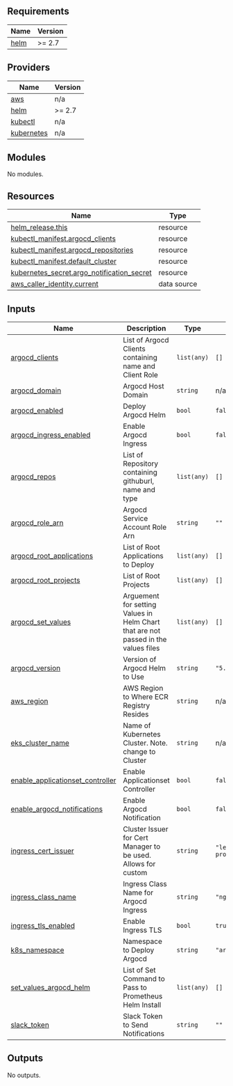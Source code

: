 ## Requirements

| Name | Version |
|------|---------|
| <a name="requirement_helm"></a> [helm](#requirement\_helm) | >= 2.7 |

## Providers

| Name | Version |
|------|---------|
| <a name="provider_aws"></a> [aws](#provider\_aws) | n/a |
| <a name="provider_helm"></a> [helm](#provider\_helm) | >= 2.7 |
| <a name="provider_kubectl"></a> [kubectl](#provider\_kubectl) | n/a |
| <a name="provider_kubernetes"></a> [kubernetes](#provider\_kubernetes) | n/a |

## Modules

No modules.

## Resources

| Name | Type |
|------|------|
| [helm_release.this](https://registry.terraform.io/providers/hashicorp/helm/latest/docs/resources/release) | resource |
| [kubectl_manifest.argocd_clients](https://registry.terraform.io/providers/gavinbunney/kubectl/latest/docs/resources/manifest) | resource |
| [kubectl_manifest.argocd_repositories](https://registry.terraform.io/providers/gavinbunney/kubectl/latest/docs/resources/manifest) | resource |
| [kubectl_manifest.default_cluster](https://registry.terraform.io/providers/gavinbunney/kubectl/latest/docs/resources/manifest) | resource |
| [kubernetes_secret.argo_notification_secret](https://registry.terraform.io/providers/hashicorp/kubernetes/latest/docs/resources/secret) | resource |
| [aws_caller_identity.current](https://registry.terraform.io/providers/hashicorp/aws/latest/docs/data-sources/caller_identity) | data source |

## Inputs

| Name | Description | Type | Default | Required |
|------|-------------|------|---------|:--------:|
| <a name="input_argocd_clients"></a> [argocd\_clients](#input\_argocd\_clients) | List of Argocd Clients containing name and Client Role | `list(any)` | `[]` | no |
| <a name="input_argocd_domain"></a> [argocd\_domain](#input\_argocd\_domain) | Argocd Host Domain | `string` | n/a | yes |
| <a name="input_argocd_enabled"></a> [argocd\_enabled](#input\_argocd\_enabled) | Deploy Argocd Helm | `bool` | `false` | no |
| <a name="input_argocd_ingress_enabled"></a> [argocd\_ingress\_enabled](#input\_argocd\_ingress\_enabled) | Enable Argocd Ingress | `bool` | `false` | no |
| <a name="input_argocd_repos"></a> [argocd\_repos](#input\_argocd\_repos) | List of Repository containing githuburl, name and type | `list(any)` | `[]` | no |
| <a name="input_argocd_role_arn"></a> [argocd\_role\_arn](#input\_argocd\_role\_arn) | Argocd Service Account Role Arn | `string` | `""` | no |
| <a name="input_argocd_root_applications"></a> [argocd\_root\_applications](#input\_argocd\_root\_applications) | List of Root Applications to Deploy | `list(any)` | `[]` | no |
| <a name="input_argocd_root_projects"></a> [argocd\_root\_projects](#input\_argocd\_root\_projects) | List of Root Projects | `list(any)` | `[]` | no |
| <a name="input_argocd_set_values"></a> [argocd\_set\_values](#input\_argocd\_set\_values) | Arguement for setting Values in Helm Chart that are not passed in the values files | `list(any)` | `[]` | no |
| <a name="input_argocd_version"></a> [argocd\_version](#input\_argocd\_version) | Version of Argocd Helm to Use | `string` | `"5.17.1"` | no |
| <a name="input_aws_region"></a> [aws\_region](#input\_aws\_region) | AWS Region to Where ECR Registry Resides | `string` | n/a | yes |
| <a name="input_eks_cluster_name"></a> [eks\_cluster\_name](#input\_eks\_cluster\_name) | Name of Kubernetes Cluster. Note. change to Cluster | `string` | n/a | yes |
| <a name="input_enable_applicationset_controller"></a> [enable\_applicationset\_controller](#input\_enable\_applicationset\_controller) | Enable Applicationset Controller | `bool` | `false` | no |
| <a name="input_enable_argocd_notifications"></a> [enable\_argocd\_notifications](#input\_enable\_argocd\_notifications) | Enable Argocd Notification | `bool` | `false` | no |
| <a name="input_ingress_cert_issuer"></a> [ingress\_cert\_issuer](#input\_ingress\_cert\_issuer) | Cluster Issuer for Cert Manager to be used. Allows for custom | `string` | `"letsencrypt-prod-issuer"` | no |
| <a name="input_ingress_class_name"></a> [ingress\_class\_name](#input\_ingress\_class\_name) | Ingress Class Name for Argocd Ingress | `string` | `"nginx"` | no |
| <a name="input_ingress_tls_enabled"></a> [ingress\_tls\_enabled](#input\_ingress\_tls\_enabled) | Enable Ingress TLS | `bool` | `true` | no |
| <a name="input_k8s_namespace"></a> [k8s\_namespace](#input\_k8s\_namespace) | Namespace to Deploy Argocd | `string` | `"argocd"` | no |
| <a name="input_set_values_argocd_helm"></a> [set\_values\_argocd\_helm](#input\_set\_values\_argocd\_helm) | List of Set Command to Pass to Prometheus Helm Install | `list(any)` | `[]` | no |
| <a name="input_slack_token"></a> [slack\_token](#input\_slack\_token) | Slack Token to Send Notifications | `string` | `""` | no |

## Outputs

No outputs.

